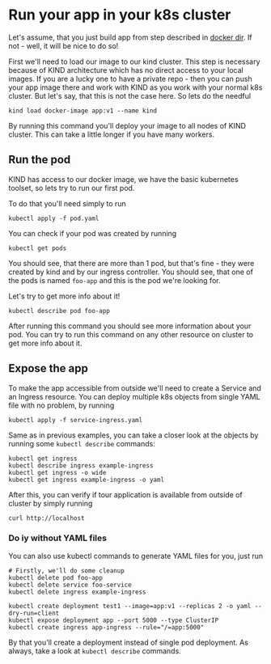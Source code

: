 # Run your app in your k8s cluster

Let's assume, that you just build app from step described in [docker dir](../docker/README.md). If not - well, it will be nice to do so!

First we'll need to load our image to our kind cluster. This step is necessary because of KIND architecture which has no direct access to your local images. If you are a lucky one to have a private repo - then you can push your app image there and work with KIND as you work with your normal k8s cluster. But let's say, that this is not the case here. So lets do the needful
```shell
kind load docker-image app:v1 --name kind
```

By running this command you'll deploy your image to all nodes of KIND cluster. This can take a little longer if you have many workers.

## Run the pod

KIND has access to our docker image, we have the basic kubernetes toolset, so lets try to run our first pod.

To do that you'll need simply to run
```shell
kubectl apply -f pod.yaml
```

You can check if your pod was created by running 
```shell
kubectl get pods
```

You should see, that there are more than 1 pod, but that's fine - they were created by kind and by our ingress controller. You should see, that one of the pods is named `foo-app` and this is the pod we're looking for. 

Let's try to get more info about it! 
```shell
kubectl describe pod foo-app
```

After running this command you should see more information about your pod. You can try to run this command on any other resource on cluster to get more info about it.

## Expose the app

To make the app accessible from outside we'll need to create a Service and an Ingress resource. You can deploy multiple k8s objects from single YAML file with no problem, by running
```shell
kubectl apply -f service-ingress.yaml
```

Same as in previous examples, you can take a closer look at the objects by running some `kubectl describe` commands:
```shell
kubectl get ingress
kubectl describe ingress example-ingress
kubectl get ingress -o wide
kubectl get ingress example-ingress -o yaml 
```

After this, you can verify if tour application is available from outside of cluster by simply running
```shell
curl http://localhost
```

### Do iy without YAML files

You can also use kubectl commands to generate YAML files for you, just run
```shell
# Firstly, we'll do some cleanup
kubectl delete pod foo-app
kubectl delete service foo-service
kubectl delete ingress example-ingress

kubectl create deployment test1 --image=app:v1 --replicas 2 -o yaml --dry-run=client
kubectl expose deployment app --port 5000 --type ClusterIP
kubectl create ingress app-ingress --rule="/=app:5000"
```
By that you'll create a deployment instead of single pod deployment. As always, take a look at `kubectl describe` commands.